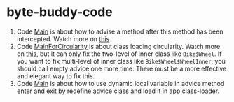 # byte-buddy-code

1. Code [Main](/src/main/java/Main.java) is about how to advise a method after this method has been intercepted.
Watch more on [this](https://github.com/raphw/byte-buddy/issues/900).
2. Code [MainForCircularity](src/main/java/MainForCircularity.java) is about class loading circularity.
Watch more on [this](https://github.com/raphw/byte-buddy/issues/530#issuecomment-419002236),
but it can only fix the two-level of inner class like `Bike$Wheel`. If you want to fix multi-level of inner class 
like `Bike$Wheel$WheelInner`, you should call empty advice one more time. 
There must be a more effective and elegant way to fix this.
3. Code [Main](/src/main/java/MainForParaAttachTemplateCallAdvisor.java) is about how to use dynamic local variable in advice method enter and exit 
by redefine advice class and load it in app class-loader.


